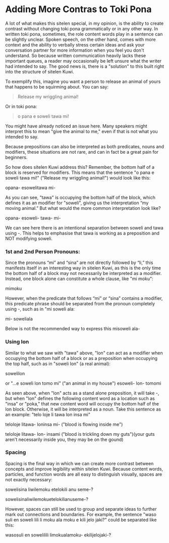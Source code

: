 
# Adding More Contras to Toki Pona
A lot of what makes this sitelen special, in my opinion, is the ability to create contrast without changing toki pona grammatically or in any other way. In written toki pona, sometimes, the role content words play in a sentence can be slightly unclear. Spoken speech, on the other hand, comes with more context and the ability to verbally stress certain ideas and ask your conversation partner for more information when you feel you don't understand. So because written communication heavily lacks these important queues, a reader may occasionally be left unsure what the writer had intended to say. The good news is, there is a "solution" to this built right into the structure of sitelen Kuwi.

To exemplify this, imagine you want a person to release an animal of yours that happens to be squirming about. You can say:
> Release my wriggling animal!

Or in toki pona: 
> o pana e soweli tawa mi!

You might have already noticed an issue here. Many speakers might interpret this to mean "give the animal to me," even if that is not what you intended to say. 

Because prepositions can also be interpreted as both predicates, nouns and modifiers, these situations are not rare, and can in fact be a great pain for beginners.

So how does sitelen Kuwi address this? Remember, the bottom half of a block is reserved for modifiers. This means that the sentence "o pana e <span class="red">soweli</span> <span class="blue">tawa</span> mi!" ("Release my <span class="blue">wriggling</span> <span class="red">animal</span>!") would look like this:

<span class="kuwi big center">opana- e<span class="red">soweli</span><span class="blue">tawa</span> mi-</span>

As you can see, "<span class="blue">tawa</span>" is occupying the bottom half of the block, which defines it as an modifier for "<span class="red">soweli</span>", giving us the interpretation “my moving animal.” But what would the more common interpretation look like?

<span class="kuwi big center">opana- e<span class="red">soweli</span>- <span class="blue">tawa</span>- mi-</span>

We can see here there is an intentional separation between <span class="red">soweli</span> and <span class="blue">tawa</span> using <span class="kuwi medium">-</span>. This helps to emphasise that <span class="blue">tawa</span> is working as a preposition and NOT modifying <span class="red">soweli</span>.

### 1st and 2nd Person Pronouns:
Since the pronouns “mi” and “sina” are not directly followed by “li,” this manifests itself in an interesting way in sitelen Kuwi, as this is the only time the bottom half of a block may not necessarily be interpreted as a modifier. Instead, one block alone can constitute a whole clause, like "<span class="red">mi</span> <span class="blue">moku</span>":

<span class="kuwi big center"><span class="red">mi</span><span class="blue">moku</span></span>

However, when the predicate that follows “mi” or “sina” contains a modifier, this predicate phrase should be separated from the pronoun completely using <span class="kuwi medium">-</span>, such as in "<span class="red">mi</span> <span class="blue">soweli ala</span>:

<span class="kuwi big center"><span class="red">mi-</span> <span class="blue">soweliala</span></span>

Below is not the recommended way to express this
<span class="big center kuwi"><span class="red">mi</span><span class="blue">soweli ala-</span></span>

### Using lon
Similar to what we saw with "tawa" above, "lon" can act as a modifier when occupying the bottom half of a block or as a preposition when occupying the top half, such as in "soweli <span class="blue">lon</span>" (a <span class="blue">real</span> animal):

<span class="kuwi big center">soweli<span class="blue">lon</span></span>

or "...e soweli <span class="green">lon</span> tomo mi" ("an animal <span class="green">in</span> my house")
<span class="kuwi big center">esoweli- <span class="green">lon</span>- tomomi</span>

As seen above, when "lon" acts as a stand alone preposition, it will take <span class="kuwi medium">-</span>, but when "lon" defines the following content word as a location such as "insa" or "poka," that new content word will occupy the bottom half of the lon block. Otherwise, it will be interpreted as a noun. Take this sentence as an example: "telo loje li tawa <span class="green">lon</span> <span class="red">insa</span> mi"

<span class="kuwi big center">teloloje litawa- <span class="green">lon</span><span class="red">insa</span> mi-</span> 
("blood is flowing inside me")

<span class="kuwi big center">teloloje litawa- <span class="green">lon</span>- <span class="red">insa</span>mi</span>
("blood is trickling down my guts")(your guts aren't necessarily inside you, they may be on the gound)

### Spacing
Spacing is the final way in which we can create more contrast between concepts and improve legibility within sitelen Kuwi. Because content words, particles, and function words are all easy to distinguish visually, spaces are not exactly necessary:

<span class="kuwi center big">sowelisina  liwilemoku  etelokili  anu  seme-?</span> 

<span class="kuwi center big">sowelisinaliwilemokuetelokilianuseme-?</span>

However, spaces can still be used to group and separate ideas to further mark out connections and boundaries. For example, the sentence "waso suli en soweli lili li moku ala moku e kili jelo jaki?" could be separated like this:

<span class="kuwi big center">wasosuli en sowelilili  limokualamoku-  ekilijelojaki-?</span>
